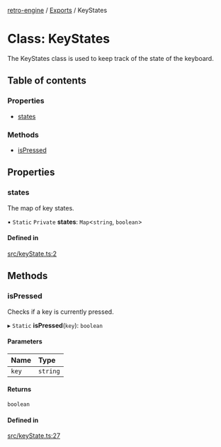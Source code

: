[retro-engine](../README.md) / [Exports](../modules.md) / KeyStates

# Class: KeyStates
The KeyStates class is used to keep track of the state of the keyboard.

## Table of contents

### Properties

- [states](KeyStates.md#states)

### Methods

- [isPressed](KeyStates.md#ispressed)

## Properties

### states
The map of key states.

▪ `Static` `Private` **states**: `Map`<`string`, `boolean`\>

#### Defined in

[src/keyState.ts:2](https://github.com/SLYGM/RetroEngineTM/blob/7ef0169/engine/src/keyState.ts#L2)

## Methods

### isPressed
Checks if a key is currently pressed.

▸ `Static` **isPressed**(`key`): `boolean`

#### Parameters

| Name | Type |
| :------ | :------ |
| `key` | `string` |

#### Returns

`boolean`

#### Defined in

[src/keyState.ts:27](https://github.com/SLYGM/RetroEngineTM/blob/7ef0169/engine/src/keyState.ts#L27)
